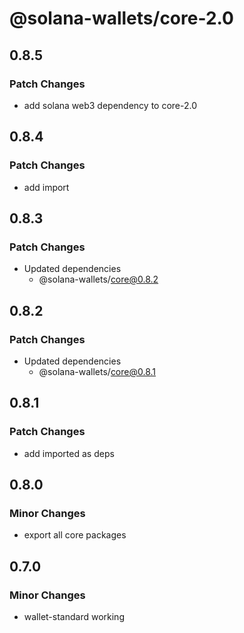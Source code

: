 # @solana-wallets/core-2.0

## 0.8.5

### Patch Changes

- add solana web3 dependency to core-2.0

## 0.8.4

### Patch Changes

- add import

## 0.8.3

### Patch Changes

- Updated dependencies
  - @solana-wallets/core@0.8.2

## 0.8.2

### Patch Changes

- Updated dependencies
  - @solana-wallets/core@0.8.1

## 0.8.1

### Patch Changes

- add imported as deps

## 0.8.0

### Minor Changes

- export all core packages

## 0.7.0

### Minor Changes

- wallet-standard working

